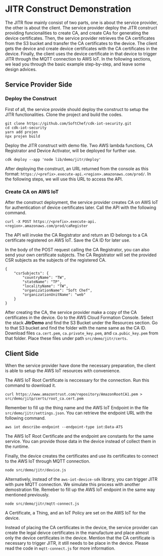 # JITR Construct Demonstration

The JITR flow mainly consist of two parts, one is about the service provider, the other is about the client. The service provider deploy the JITR construct providing funcionalities to create CA, and create CAs for generating the device certificates. Then, the service provider retrieves the CA certificates from the S3 bucket and transfer the CA certificates to the device. The client gets the device and create device certificates with the CA certificates in the device. Finally, the client uses the device certificate in that device to trigger JITR through the MQTT connection to AWS IoT. In the following sections, we lead you through the basic example step-by-step, and leave some design advices.

## Service Provider Side

### Deploy the Construct

First of all, the service provide should deploy the construct to setup the JITR functionalities. Clone the project and build the codes.

    git clone https://github.com/SoftChef/cdk-iot-security.git
    cd cdk-iot-security
    yarn add projen
    npx projen build

Deploy the JITR construct with demo file. Two AWS lambda functions, CA Registrator and Device Activator, will be deployed for further use.

    cdk deploy --app 'node lib/demo/jitr/deploy'

After deploying the construct, an URL returned from the console as this format: ```https://<prefix>.execute-api.<region>.amazonaws.com/prod/```. In the following steps, we will use this URL to access the API.

### Create CA on AWS IoT

After the construct deployment, the service provider creates CA on AWS IoT for authentication of device certificates later. Call the API with the following command.

    curl -X POST https://<prefix>.execute-api.<region>.amazonaws.com/prod/caRegister

The API will invoke the CA Registrator and return an ID belongs to a CA certificate registered on AWS IoT. Save the CA ID for later use.

In the body of the POST request calling the CA Registrator, you can also send your own certificate subjects. The CA Registrator will set the provided CSR subjects as the subjects of the registered CA.

    {
        "csrSubjects": {
            "countryName": "TW",
            "stateName": "TP",
            "localityName": "TW",
            "organizationName": "Soft Chef",
            "organizationUnitName": "web"
        }
    }

After creating the CA, the service provider make a copy of the CA certificates in the device. Go to the AWS Cloud Formation Console. Select the stack **JitrDemo** and find the S3 Bucket under the Resources section. Go to that S3 bucket and find the folder with the name same as the CA ID. Download files ```ca.cert.pem```, ```ca.private_key.pem```, and ```ca.pubic_key.pem``` from that folder. Place these files under path ```src/demo/jitr/certs```.

## Client Side

When the service provider have done the necessary preparation, the client is able to setup the AWS IoT resources with convenience.

The AWS IoT Root Certificate is neccessary for the connection. Run this command to download it.

    curl https://www.amazontrust.com/repository/AmazonRootCA1.pem > src/demo/jitp/certs/root_ca.cert.pem

Remember to fill up the thing name and the AWS IoT Endpoint in the file ```src/demo/jitr/settings.json```. You can retrieve the endpoint URL with the following command.

    aws iot describe-endpoint --endpoint-type iot:Data-ATS

The AWS IoT Root Certificate and the endpoint are constants for the same service. You can provide those data in the device instead of collect them in the runtime.

Finally, the device creates the certificates and use its certificates to connect to the AWS IoT through MQTT connection.

    node src/demo/jitr/device.js

Alternatively, instead of the ```aws-iot-device-sdk``` library, you can trigger JITR with pure MQTT connection. We simulate this process with another demostration file. Remeber to fill up the AWS IoT endpoint in the same way mentioned previously.

    node src/demo/jitr/mqtt-connect.js

A Certificate, a Thing, and an IoT Policy are set on the AWS IoT for the device.

Instead of placing the CA certificates in the device, the service provider can create the legal deivce certificates in the manufacture and place almost only the device certificates in the device. Mention that the CA certificate is necessary to trigger JITR, it still needs to be place in the device. Please read the code in ```mqtt-connect.js``` for more information.